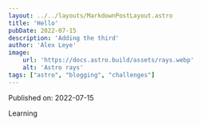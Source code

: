 ```yaml
---
layout: ../../layouts/MarkdownPostLayout.astro
title: 'Hello'
pubDate: 2022-07-15
description: 'Adding the third'
author: 'Alex Leye'
image:
    url: 'https://docs.astro.build/assets/rays.webp'
    alt: 'Astro rays'
tags: ["astro", "blogging", "challenges"]
---
```


Published on: 2022-07-15

Learning